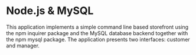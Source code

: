 # Node.js & MySQL

This application implements a simple command line based storefront using the npm inquirer package and the MySQL database backend together with the npm mysql package. The application presents two interfaces: customer and manager.
